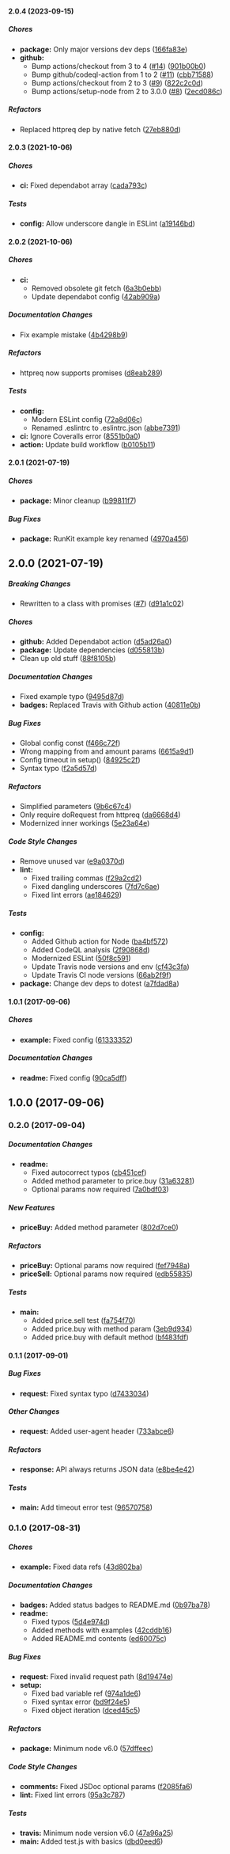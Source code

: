 #### 2.0.4 (2023-09-15)

##### Chores

* **package:**  Only major versions dev deps ([166fa83e](https://github.com/fvdm/nodejs-bitonic/commit/166fa83e971f4d9512a8fd10da7cb02914230584))
* **github:**
  *  Bump actions/checkout from 3 to 4 ([#14](https://github.com/fvdm/nodejs-bitonic/pull/14)) ([901b00b0](https://github.com/fvdm/nodejs-bitonic/commit/901b00b0bc228ec205f84d107916fa9bf1e97775))
  *  Bump github/codeql-action from 1 to 2 ([#11](https://github.com/fvdm/nodejs-bitonic/pull/11)) ([cbb71588](https://github.com/fvdm/nodejs-bitonic/commit/cbb715884a0d91679384b9d6f10e63a1812378cb))
  *  Bump actions/checkout from 2 to 3 ([#9](https://github.com/fvdm/nodejs-bitonic/pull/9)) ([822c2c0d](https://github.com/fvdm/nodejs-bitonic/commit/822c2c0d9988ef9ee6432511f117c9f160d109e0))
  *  Bump actions/setup-node from 2 to 3.0.0 ([#8](https://github.com/fvdm/nodejs-bitonic/pull/8)) ([2ecd086c](https://github.com/fvdm/nodejs-bitonic/commit/2ecd086cd845cafe6a870012e514a0d89628a4d0))

##### Refactors

*  Replaced httpreq dep by native fetch ([27eb880d](https://github.com/fvdm/nodejs-bitonic/commit/27eb880dbf734a934ee878f998232ce98af417ae))

#### 2.0.3 (2021-10-06)

##### Chores

* **ci:**  Fixed dependabot array ([cada793c](https://github.com/fvdm/nodejs-bitonic/commit/cada793c455cc422c1c1643e289e79e74d5efba5))

##### Tests

* **config:**  Allow underscore dangle in ESLint ([a19146bd](https://github.com/fvdm/nodejs-bitonic/commit/a19146bd5ec49c195e8d4736cb81790563768b15))

#### 2.0.2 (2021-10-06)

##### Chores

* **ci:**
  *  Removed obsolete git fetch ([6a3b0ebb](https://github.com/fvdm/nodejs-bitonic/commit/6a3b0ebb25a1b6b2fbd99e6f599805af4512b358))
  *  Update dependabot config ([42ab909a](https://github.com/fvdm/nodejs-bitonic/commit/42ab909aa67dce1e91f7b4d6b19e999d3f782911))

##### Documentation Changes

*  Fix example mistake ([4b4298b9](https://github.com/fvdm/nodejs-bitonic/commit/4b4298b93f69584590188b01be65e7399bf8229a))

##### Refactors

*  httpreq now supports promises ([d8eab289](https://github.com/fvdm/nodejs-bitonic/commit/d8eab289f9c8a8cf72780fd0b719086d2cf74268))

##### Tests

* **config:**
  *  Modern ESLint config ([72a8d06c](https://github.com/fvdm/nodejs-bitonic/commit/72a8d06c0f92078c92caf4fd9565ba6e756d9e82))
  *  Renamed .eslintrc to .eslintrc.json ([abbe7391](https://github.com/fvdm/nodejs-bitonic/commit/abbe739139e4f60980a6c12f540a6569837fcbe4))
* **ci:**  Ignore Coveralls error ([8551b0a0](https://github.com/fvdm/nodejs-bitonic/commit/8551b0a0c9f5d0a98a928ef7f584cca47a7c3577))
* **action:**  Update build workflow ([b0105b11](https://github.com/fvdm/nodejs-bitonic/commit/b0105b1198fb5f2a6852067f4a81377194f9ca7d))

#### 2.0.1 (2021-07-19)

##### Chores

* **package:**  Minor cleanup ([b99811f7](https://github.com/fvdm/nodejs-bitonic/commit/b99811f7182184e045d493a05d5452de231755bf))

##### Bug Fixes

* **package:**  RunKit example key renamed ([4970a456](https://github.com/fvdm/nodejs-bitonic/commit/4970a4566e041fa134789416fba0169819fbd321))

## 2.0.0 (2021-07-19)

##### Breaking Changes

*  Rewritten to a class with promises ([#7](https://github.com/fvdm/nodejs-bitonic/pull/7)) ([d91a1c02](https://github.com/fvdm/nodejs-bitonic/commit/d91a1c02720fdf8733785cd8d46d3d1b6328b95b))

##### Chores

* **github:**  Added Dependabot action ([d5ad26a0](https://github.com/fvdm/nodejs-bitonic/commit/d5ad26a0c869d23df5aa711f38e72dad7131c87f))
* **package:**  Update dependencies ([d055813b](https://github.com/fvdm/nodejs-bitonic/commit/d055813b026521df7436b47e6899a4c0db01746d))
*  Clean up old stuff ([88f8105b](https://github.com/fvdm/nodejs-bitonic/commit/88f8105be10f106a534e5031bb4bb432b57b44b6))

##### Documentation Changes

*  Fixed example typo ([9495d87d](https://github.com/fvdm/nodejs-bitonic/commit/9495d87d6fda753ad84e6596dc259b05c7a713b2))
* **badges:**  Replaced Travis with Github action ([40811e0b](https://github.com/fvdm/nodejs-bitonic/commit/40811e0b733385201d22d0e6210c167bdf1905dd))

##### Bug Fixes

*  Global config const ([f466c72f](https://github.com/fvdm/nodejs-bitonic/commit/f466c72fb6128adbeefa2b329c19dabb6bcb4e47))
*  Wrong mapping from and amount params ([6615a9d1](https://github.com/fvdm/nodejs-bitonic/commit/6615a9d1e8f5276b4bebce395564700058fc5d38))
*  Config timeout in setup() ([84925c2f](https://github.com/fvdm/nodejs-bitonic/commit/84925c2f3de6f46f762a8ebfa4e5ae94de19bb9e))
*  Syntax typo ([f2a5d57d](https://github.com/fvdm/nodejs-bitonic/commit/f2a5d57df6d30616a9a949c560f7fd2851430700))

##### Refactors

*  Simplified parameters ([9b6c67c4](https://github.com/fvdm/nodejs-bitonic/commit/9b6c67c4adf6e8c90a7b81f67be52c657d28be6e))
*  Only require doRequest from httpreq ([da6668d4](https://github.com/fvdm/nodejs-bitonic/commit/da6668d4e109f83e87ee436ada2bf5de9846caa6))
*  Modernized inner workings ([5e23a64e](https://github.com/fvdm/nodejs-bitonic/commit/5e23a64ed32070ef65ad06e7c019a81c3aeeeb5d))

##### Code Style Changes

*  Remove unused var ([e9a0370d](https://github.com/fvdm/nodejs-bitonic/commit/e9a0370de99c3dbbfbd58fab9b6bf4ffb66b2960))
* **lint:**
  *  Fixed trailing commas ([f29a2cd2](https://github.com/fvdm/nodejs-bitonic/commit/f29a2cd25bc779afe7828d4e4f436f917b532521))
  *  Fixed dangling underscores ([7fd7c6ae](https://github.com/fvdm/nodejs-bitonic/commit/7fd7c6ae457cd566e937f5a4a210a530e646d8df))
  *  Fixed lint errors ([ae184629](https://github.com/fvdm/nodejs-bitonic/commit/ae184629120d96d5d86c00bd5052023e48bcb943))

##### Tests

* **config:**
  *  Added Github action for Node ([ba4bf572](https://github.com/fvdm/nodejs-bitonic/commit/ba4bf572dc51e4a82b170cd8d351115244dd7c5b))
  *  Added CodeQL analysis ([2f90868d](https://github.com/fvdm/nodejs-bitonic/commit/2f90868d5bdebe13582605de1703c965586d3e43))
  *  Modernized ESLint ([50f8c591](https://github.com/fvdm/nodejs-bitonic/commit/50f8c5910acaf884a3f505fbe40bfca94bce8729))
  *  Update Travis node versions and env ([cf43c3fa](https://github.com/fvdm/nodejs-bitonic/commit/cf43c3fae8ef260f02ab0d83ccee5d2f23275601))
  *  Update Travis CI node versions ([66ab2f9f](https://github.com/fvdm/nodejs-bitonic/commit/66ab2f9f18ab5d29285ee892556b27641d239bb4))
* **package:**  Change dev deps to dotest ([a7fdad8a](https://github.com/fvdm/nodejs-bitonic/commit/a7fdad8a70eefd0bb04fbebfd9bc20c630e8e1dc))

#### 1.0.1 (2017-09-06)

##### Chores

* **example:** Fixed config ([61333352](https://github.com/fvdm/nodejs-bitonic/commit/6133335218dac8b1d6f6243e141f92535915aaf9))

##### Documentation Changes

* **readme:** Fixed config ([90ca5dff](https://github.com/fvdm/nodejs-bitonic/commit/90ca5dff572b2ba4e45867c4fd40ccc3c74e8f55))

## 1.0.0 (2017-09-06)

### 0.2.0 (2017-09-04)

##### Documentation Changes

* **readme:**
  * Fixed autocorrect typos ([cb451cef](https://github.com/fvdm/nodejs-bitonic/commit/cb451cef7a1dee83b0e0febaae46e7f7494b9466))
  * Added method parameter to price.buy ([31a63281](https://github.com/fvdm/nodejs-bitonic/commit/31a63281e9dfe3598853afa786b603bb0619bc90))
  * Optional params now required ([7a0bdf03](https://github.com/fvdm/nodejs-bitonic/commit/7a0bdf03150fd2f7fc54043803436e756c27a158))

##### New Features

* **priceBuy:** Added method parameter ([802d7ce0](https://github.com/fvdm/nodejs-bitonic/commit/802d7ce058860f76eff689614a893cb0cd76e4f1))

##### Refactors

* **priceBuy:** Optional params now required ([fef7948a](https://github.com/fvdm/nodejs-bitonic/commit/fef7948a7c13da17b7c54fa3efbe61385b24499b))
* **priceSell:** Optional params now required ([edb55835](https://github.com/fvdm/nodejs-bitonic/commit/edb558358ac060a825790db3739630bd32b81b70))

##### Tests

* **main:**
  * Added price.sell test ([fa754f70](https://github.com/fvdm/nodejs-bitonic/commit/fa754f7062dbf54dfc12fa11dfadc8ff75bbd668))
  * Added price.buy with method param ([3eb9d934](https://github.com/fvdm/nodejs-bitonic/commit/3eb9d93431e17306184ab48c79d28a3d2193770f))
  * Added price.buy with default method ([bf483fdf](https://github.com/fvdm/nodejs-bitonic/commit/bf483fdf44a4d124abdcf16a14802ccba25534de))

#### 0.1.1 (2017-09-01)

##### Bug Fixes

* **request:** Fixed syntax typo ([d7433034](https://github.com/fvdm/nodejs-bitonic/commit/d7433034c9daea4e76a9723aaafd2b73550b16de))

##### Other Changes

* **request:** Added user-agent header ([733abce6](https://github.com/fvdm/nodejs-bitonic/commit/733abce653ca0e30cb94c89e0c8471d02c7905d6))

##### Refactors

* **response:** API always returns JSON data ([e8be4e42](https://github.com/fvdm/nodejs-bitonic/commit/e8be4e42a9c9e61b70ce7bda340092131914a3c9))

##### Tests

* **main:** Add timeout error test ([96570758](https://github.com/fvdm/nodejs-bitonic/commit/96570758cdbf42ffed3e0ffef72c13e30f4467ec))

### 0.1.0 (2017-08-31)

##### Chores

* **example:** Fixed data refs ([43d802ba](https://github.com/fvdm/nodejs-bitonic/commit/43d802ba012c2a5900a8a1b7999240d9be237435))

##### Documentation Changes

* **badges:** Added status badges to README.md ([0b97ba78](https://github.com/fvdm/nodejs-bitonic/commit/0b97ba78747db331db23e8d63b56d2bfd7d35d95))
* **readme:**
  * Fixed typos ([5d4e974d](https://github.com/fvdm/nodejs-bitonic/commit/5d4e974db6bd86e36ecd497a25b73972c2081062))
  * Added methods with examples ([42cddb16](https://github.com/fvdm/nodejs-bitonic/commit/42cddb1686030c599aff08dec6f4b43e8beeff37))
  * Added README.md contents ([ed60075c](https://github.com/fvdm/nodejs-bitonic/commit/ed60075c790d857e8b83ca71a77be000a6e05702))

##### Bug Fixes

* **request:** Fixed invalid request path ([8d19474e](https://github.com/fvdm/nodejs-bitonic/commit/8d19474e9b434b8e4ea8607f3d2e7f11f530bf0b))
* **setup:**
  * Fixed bad variable ref ([974a1de6](https://github.com/fvdm/nodejs-bitonic/commit/974a1de6544ff3b0239e217a54476aab98a2368e))
  * Fixed syntax error ([bd9f24e5](https://github.com/fvdm/nodejs-bitonic/commit/bd9f24e5f5f9d84b43aecc27972f2f26f6126827))
  * Fixed object iteration ([dced45c5](https://github.com/fvdm/nodejs-bitonic/commit/dced45c51ffbff51413beb590b8950252bfa4733))

##### Refactors

* **package:** Minimum node v6.0 ([57dffeec](https://github.com/fvdm/nodejs-bitonic/commit/57dffeec00b9062211e499587fd3d0700e2c0bf3))

##### Code Style Changes

* **comments:** Fixed JSDoc optional params ([f2085fa6](https://github.com/fvdm/nodejs-bitonic/commit/f2085fa6783df95f5c04c9048e46b6628ce4389f))
* **lint:** Fixed lint errors ([95a3c787](https://github.com/fvdm/nodejs-bitonic/commit/95a3c787bd80fb3b299e5fe4704fad850fb37935))

##### Tests

* **travis:** Minimum node version v6.0 ([47a96a25](https://github.com/fvdm/nodejs-bitonic/commit/47a96a25a50d925a7a9368e8050d2f641527ba32))
* **main:** Added test.js with basics ([dbd0eed6](https://github.com/fvdm/nodejs-bitonic/commit/dbd0eed65fd0ec301715aa05663a9ff3609e0b48))


